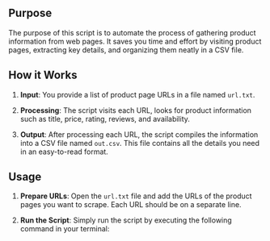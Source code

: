 ## Purpose

The purpose of this script is to automate the process of gathering product information from web pages. It saves you time and effort by visiting product pages, extracting key details, and organizing them neatly in a CSV file.

## How it Works

1. **Input**: You provide a list of product page URLs in a file named `url.txt`.

2. **Processing**: The script visits each URL, looks for product information such as title, price, rating, reviews, and availability.

3. **Output**: After processing each URL, the script compiles the information into a CSV file named `out.csv`. This file contains all the details you need in an easy-to-read format.

## Usage

1. **Prepare URLs**: Open the `url.txt` file and add the URLs of the product pages you want to scrape. Each URL should be on a separate line.

2. **Run the Script**: Simply run the script by executing the following command in your terminal:
